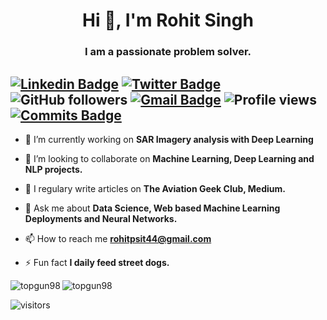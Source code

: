 <h1 align="center">Hi 👋, I'm Rohit Singh</h1>
<h3 align="center">I am a passionate problem solver.</h3>

[![Linkedin Badge](https://img.shields.io/badge/-Rohit%20Singh-blue?style=social&logo=Linkedin&logoColor=blue&link=https://www.linkedin.com/in/rohit-singh-b54595111/)](https://www.linkedin.com/in/rohit-singh-b54595111/) [![Twitter Badge](http://img.shields.io/badge/-@Singh98Rohit-1ca0f1?style=social&logo=twitter&logoColor=blue&link=https://twitter.com/Singh98Rohit)](https://twitter.com/Singh98Rohit) ![GitHub followers](https://img.shields.io/github/followers/topgun98?label=Follow&style=social) [![Gmail Badge](https://img.shields.io/badge/-rohitpsit44@gmail.com-c14438?style=social&logo=Gmail&logoColor=red&link=mailto:rohitpsit44@gmail.com)](mailto:rohitpsit44@gmail.com) ![Profile views](https://gpvc.arturio.dev/topgun98) [![Commits Badge](https://badges.pufler.dev/commits/monthly/topgun98)](https://badges.pufler.dev/commits/monthly/topgun98)
---

- 🔭 I’m currently working on **SAR Imagery analysis with Deep Learning**

- 👯 I’m looking to collaborate on **Machine Learning, Deep Learning and NLP projects.**

- 📝 I regulary write articles on **The Aviation Geek Club, Medium.**

- 💬 Ask me about **Data Science, Web based Machine Learning Deployments and Neural Networks.**

- 📫 How to reach me **rohitpsit44@gmail.com**

- ⚡ Fun fact **I daily feed street dogs.**

<img align="left" src="https://github-readme-stats.vercel.app/api/top-langs/?username=topgun98&layout=compact&hide=html&theme=radical" alt="topgun98" />

<img align="center" src="https://github-readme-stats.vercel.app/api?username=topgun98&show_icons=true&theme=radical" alt="topgun98" />

![visitors](https://profile-counter.glitch.me/topgun98/count.svg)

